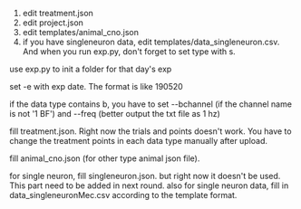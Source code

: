 1. edit treatment.json
2. edit project.json
3. edit templates/animal_cno.json
3. if you have singleneuron data, edit templates/data_singleneuron.csv. And when you run exp.py, don't forget to set type with s.

use exp.py to init a folder for that day's exp

set -e with exp date. The format is like 190520

if the data type contains b, you have to set --bchannel (if the channel name is not '1 BF') and --freq (better output the txt file as 1 hz)

fill treatment.json. Right now the trials and points doesn't work. You have to change the treatment points in each data type manually after upload.

fill animal_cno.json (for other type animal json file). 

for single neuron, fill singleneuron.json. but right now it doesn't be used. This part need to be added in next round.
also for single neuron data, fill in data_singleneuronMec.csv according to the template format.

